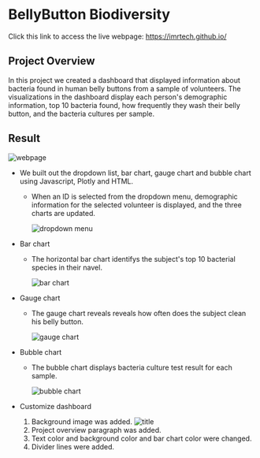 # BellyButton Biodiversity

Click this link to access the live webpage: https://imrtech.github.io/

## Project Overview
In this project we created a dashboard that displayed information about bacteria found in human belly buttons from a sample of volunteers. The visualizations in the dashboard display each person's demographic information, top 10 bacteria found, how frequently they wash their belly button, and the bacteria cultures per sample.

## Result
  ![webpage](https:/imrtech.github.io/static/images/customizedashboard.png)
 
  - We built out the dropdown list, bar chart, gauge chart and bubble chart using Javascript, Plotly and HTML. 
  
     - When an ID is selected from the dropdown menu, demographic information for the selected volunteer is displayed, and the three charts are updated.  
       
       ![dropdown menu](https:/imrtech.github.io/static/images/dropdownmenu.png)

  - Bar chart
    - The horizontal bar chart identifys the subject's top 10 bacterial species in their navel.
      
      ![bar chart](https:/imrtech.github.io/static/images/toptenbacteria.png)

  
  - Gauge chart
    - The gauge chart reveals reveals how often does the subject clean his belly button.
      
      ![gauge chart](https:/imrtech.github.io/static/images/bbwashfreq.png)

  
  - Bubble chart
    -  The bubble chart displays bacteria culture test result for each sample.
       
       ![bubble chart](https:/imrtech.github.io/static/images/bacteriaculturesamples.png)

  
  - Customize dashboard
    1. Background image was added.
       ![title](http://biodiversity.institute.ufl.edu/wp-content/uploads/2017/02/bacteria.jpg)
    2. Project overview paragraph was added.
    3. Text color and background color and bar chart color were changed. 
    4. Divider lines were added.

           
         
